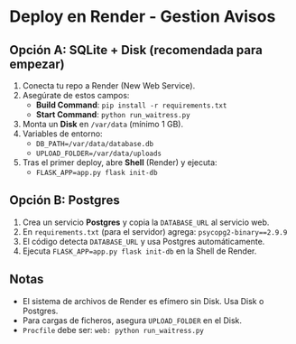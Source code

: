 # Deploy en Render - Gestion Avisos

## Opción A: SQLite + Disk (recomendada para empezar)
1. Conecta tu repo a Render (New Web Service).
2. Asegúrate de estos campos:
   - **Build Command**: `pip install -r requirements.txt`
   - **Start Command**: `python run_waitress.py`
3. Monta un **Disk** en `/var/data` (mínimo 1 GB).
4. Variables de entorno:
   - `DB_PATH=/var/data/database.db`
   - `UPLOAD_FOLDER=/var/data/uploads`
5. Tras el primer deploy, abre **Shell** (Render) y ejecuta:
   - `FLASK_APP=app.py flask init-db`

## Opción B: Postgres
1. Crea un servicio **Postgres** y copia la `DATABASE_URL` al servicio web.
2. En `requirements.txt` (para el servidor) agrega: `psycopg2-binary==2.9.9`
3. El código detecta `DATABASE_URL` y usa Postgres automáticamente.
4. Ejecuta `FLASK_APP=app.py flask init-db` en la Shell de Render.

## Notas
- El sistema de archivos de Render es efímero sin Disk. Usa Disk o Postgres.
- Para cargas de ficheros, asegura `UPLOAD_FOLDER` en el Disk.
- `Procfile` debe ser: `web: python run_waitress.py`